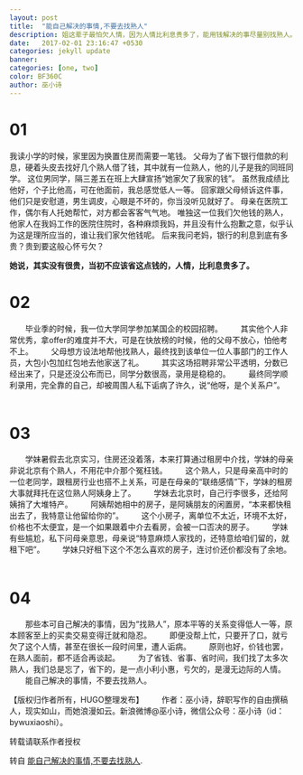 ```yaml
---
layout: post
title:  "能自己解决的事情,不要去找熟人"
description: 姐这辈子最怕欠人情，因为人情比利息贵多了，能用钱解决的事尽量别找熟人。 能自己解决的事情，不要去找熟人。
date:   2017-02-01 23:16:47 +0530
categories: jekyll update
banner: 
categories: [one, two]
color: BF360C
author: 巫小诗
---
```

# 01
我读小学的时候，家里因为换置住房而需要一笔钱。
父母为了省下银行借款的利息，硬着头皮去找好几个熟人借了钱，其中就有一位熟人，他的儿子是我的同班同学。
这位男同学，隔三差五在班上大肆宣扬“她家欠了我家的钱”。
虽然我成绩比他好，个子比他高，可在他面前，我总感觉低人一等。
回家跟父母倾诉这件事，他们只是安慰道，男生调皮，心眼是不坏的，你当没听见就好了。
母亲在医院工作，偶尔有人托她帮忙，对方都会客客气气地。
唯独这一位我们欠他钱的熟人，他家人在我妈工作的医院住院时，各种麻烦我妈，并且没有什么抱歉之意，似乎认为这是理所应当的，谁让我们家欠他钱呢。
后来我问老妈，银行的利息到底有多贵？贵到要这般心怀亏欠？

**她说，其实没有很贵，当初不应该省这点钱的，人情，比利息贵多了。**

# 02
　　毕业季的时候，我一位大学同学参加某国企的校园招聘。
　　其实他个人非常优秀，拿offer的难度并不大，可是在快放榜的时候，他的父母不放心，怕他考不上。
　　父母想方设法地帮他找熟人，最终找到该单位一位人事部门的工作人员，大包小包加红包地去他家送了礼。
　　其实这场招聘非常公平透明，分数已经出来了，只是还没公布而已，同学分数很高，录用是稳稳的。
　　最终同学顺利录用，完全靠的自己，却被周围人私下诟病了许久，说“他呀，是个关系户”。
　　
# 03
　　学妹暑假去北京实习，住房还没着落，本来打算通过租房中介找，学妹的母亲非说北京有个熟人，不用花中介那个冤枉钱。
　　这个熟人，只是母亲高中时的一位老同学，跟租房行业也搭不上关系，可是在母亲的“联络感情”下，学妹的租房大事就拜托在这位熟人阿姨身上了。
　　学妹去北京时，自己行李很多，还给阿姨捎了大堆特产。
　　阿姨帮她相中的房子，是阿姨朋友的闲置房，“本来都快租出去了，我特意让他留给你的”。
　　这个小房子，离单位不太近，环境不太好，价格也不太便宜，是一个如果跟着中介去看房，会被一口否决的房子。
　　学妹有些尴尬，私下问母亲意思，母亲说“特意麻烦人家找的，还特意给咱们留的，就租下吧”。
　　学妹只好租下这个不怎么喜欢的房子，连讨价还价都没有了余地。
　　
# 04
　　那些本可自己解决的事情，因为“找熟人”，原本平等的关系变得低人一等，原本顾客至上的买卖交易变得迁就和隐忍。
　　即便没帮上忙，只要开了口，就亏欠了这个人情，甚至在很长一段时间里，遭人诟病。
　　原则也好，价钱也罢，在熟人面前，都不适合再谈起。
　　为了省钱、省事、省时间，我们找了太多次熟人，我们总是忘了，省下的，是一点小利小惠，亏欠的，是漫无边际的人情。
　　能自己解决的事情，不要去找熟人。

【版权归作者所有，HUGO整理发布】
　　作者：巫小诗，辞职写作的自由撰稿人，现实如山，而她浪漫如云。新浪微博@巫小诗，微信公众号：巫小诗（id：bywuxiaoshi）。

转载请联系作者授权


转自 [能自己解决的事情,不要去找熟人].

[能自己解决的事情,不要去找熟人]: http://mt.sohu.com/20160810/n463580774.shtml

